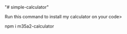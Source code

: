 "# simple-calculator" 

Run this command to install my calculator on your code>

npm i m35a2-calculator